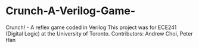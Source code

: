 # Crunch-A-Verilog-Game-
Crunch! - A reflex game coded in Verilog  This project was for ECE241 (Digital Logic) at the University of Toronto. Contributors: Andrew Choi, Peter Han
